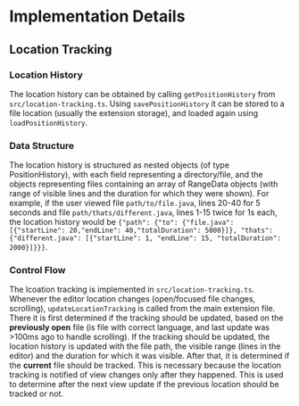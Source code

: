 # Implementation Details

## Location Tracking

### Location History

The location history can be obtained by calling `getPositionHistory` from `src/location-tracking.ts`. Using `savePositionHistory` it can be stored to a file location (usually the extension storage), and loaded again using `loadPositionHistory`.

### Data Structure

The location history is structured as nested objects (of type PositionHistory), with each field representing a directory/file, and the objects representing files containing an array of RangeData objects (with range of visible lines and the duration for which they were shown).
For example, if the user viewed file `path/to/file.java`, lines 20-40 for 5 seconds and file `path/thats/different.java`, lines 1-15 twice for 1s each, the location history would be `{"path": {"to": {"file.java": [{"startLine": 20,"endLine": 40,"totalDuration": 5000}]}, "thats": {"different.java": [{"startLine": 1, "endLine": 15, "totalDuration": 2000}]}}}`.

### Control Flow

The lcoation tracking is implemented in `src/location-tracking.ts`.
Whenever the editor location changes (open/focused file changes, scrolling), `updateLocationTracking` is called from the main extension file.
There it is first determined if the tracking should be updated, based on the **previously open** file (is file with correct language, and last update was >100ms ago to handle scrolling).
If the tracking should be updated, the location history is updated with the file path, the visible range (lines in the editor) and the duration for which it was visible.
After that, it is determined if the **current** file should be tracked. This is necessary because the location tracking is notified of view changes only after they happened. This is used to determine after the next view update if the previous location should be tracked or not.
